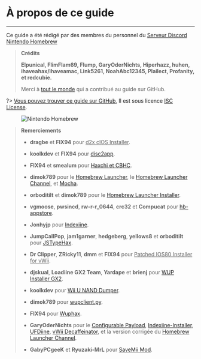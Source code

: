 # À propos de ce guide
---
Ce guide a été rédigé par des membres du personnel du [Serveur Discord Nintendo Homebrew](https://discord.gg/C29hYvh)

> **Crédits**
> 
> **Elpunical, FlimFlam69, Flump, GaryOderNichts, Hiperhazz, huhen, ihaveahax/ihaveamac, Link5261, NoahAbc12345, Plailect, Profanity, et redcubie.**
> 
> Merci à [tout le monde](https://github.com/hacks-guide/Guide-WiiU/graphs/contributors) qui a contribué au guide sur GitHub.

?> [Vous pouvez trouver ce guide sur GitHub](https://github.com/hacks-guide/Guide-WiiU), Il est sous licence [ISC License](https://github.com/hacks-guide/Guide-WiiU/blob/master/LICENSE.md).

<figure class="thumbnails">
    <img src="docs/assets/img/nh.jpg" alt="Nintendo Homebrew" title="Nintendo Homebrew">
</figure>

>
> **Remerciements**
> 
> - **dragbe** et **FIX94** pour <u>d2x cIOS Installer</u>.
> 
> - **koolkdev** et **FIX94** pour [disc2app](https://github.com/koolkdev/disc2app).
> 
> - **FIX94** et **smealum** pour [Haxchi et CBHC](https://github.com/FIX94/haxchi).
> 
> - **dimok789** pour le [Homebrew Launcher](https://github.com/dimok789/homebrew_launcher), le [Homebrew Launcher Channel](https://github.com/dimok789/homebrew_launcher), et [Mocha](https://github.com/dimok789/mocha).
> 
> - **orboditilt** et **dimok789** pour le [Homebrew Launcher Installer](https://github.com/wiiu-env/homebrew_launcher_installer).
> 
> - **vgmoose**, **pwsincd**, **rw-r-r_0644**, **crc32** et **Compucat** pour [hb-appstore](https://github.com/vgmoose/hb-appstore).
> 
> - **Jonhyjp** pour [Indexiine](https://gbatemp.net/threads/indexiine-load-cfw-during-boot-and-offline-without-a-vc-ds-title.553681/).
> 
> - **JumpCallPop**, **jam1garner**, **hedgeberg**, **yellows8** et **orboditilt** pour [JSTypeHax](https://github.com/wiiu-env/JsTypeHax).
> 
> - **Dr Clipper**, **ZRicky11**, **dmm** et **FIX94** pour <u>Patched IOS80 Installer for vWii</u>.
> 
> - **djskual**, **Loadiine GX2 Team**, **Yardape** et **brienj** pour [WUP Installer GX2](https://sourceforge.net/projects/wup-installer-gx2/).
> 
> - **koolkdev** pour [Wii U NAND Dumper](https://github.com/koolkdev/wiiu-nanddumper).
> 
> - **dimok789** pour [wupclient.py](https://github.com/dimok789/mocha/blob/master/ios_mcp/wupclient.py).
> 
> - **FIX94** pour [Wuphax](https://github.com/FIX94/wuphax).
> 
> - **GaryOderNichts** pour le [Configurable Payload](https://github.com/GaryOderNichts/configurable-payload), [Indexiine-Installer](https://github.com/GaryOderNichts/indexiine-installer), [UFDiine](https://github.com/GaryOderNichts/UFDiine), [vWii Decaffeinator](https://github.com/GaryOderNichts/vWii-Decaffeinator), et la version corrigée du [Homebrew Launcher Channel](https://github.com/GaryOderNichts/homebrew_launcher/).
> 
> - **GabyPCgeeK** et **Ryuzaki-MrL** pour [SaveMii Mod](https://github.com/GabyPCgeeK/savemii).